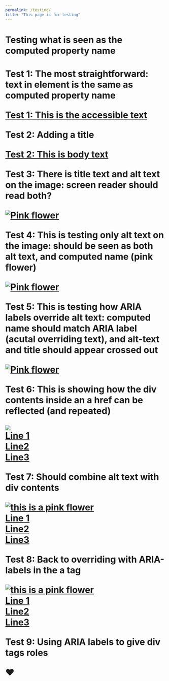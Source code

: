 ```yaml
---
permalink: /testing/
title: "This page is for testing"
---
```


<h1>Testing what is seen as the computed property name<h1>

<p>Test 1: The most straightforward: text in element is the same as computed property name</p>
<a href="foo.html">Test 1: This is the accessible text</a>


<p>Test 2: Adding a title</p>
<a href="foo.html" title="This is a title">Test 2: This is body text</a>

<p>Test 3: There is title text and alt text on the image: screen reader should read both?</p>
<a href="foo.html" title ="This is test 3 title text"><img src="{{site.baseurl | prepend: site.url}}/assets/img/flower.png" alt="Pink flower" title='image title text'></a>


<p>Test 4: This is testing only alt text on the image: should be seen as both alt text, and computed name (pink flower)</p>
<a href="foo.html" test><img src="{{site.baseurl | prepend: site.url}}/assets/img/flower.png" alt="Pink flower"></a>

<p>Test 5: This is testing how ARIA labels override alt text: computed name should match ARIA label (acutal overriding text), and alt-text and title should appear crossed out</p>
<a href="foo.html"><img src="{{site.baseurl | prepend: site.url}}/assets/img/flower.png" alt="Pink flower" title = 'title 5 text' aria-label="Actual overriding text"></a>

<p>Test 6: This is showing how the div contents inside an a href can be reflected (and  repeated)</p>
<a href="foo.html">
        <img src="{{site.baseurl | prepend: site.url}}/assets/img/flower.png">
        <div class="bt-wrapper">
            <div class="bt-wrapper-inner">
                <div class="bt-sponsored">Line 1</div>
                <div class="bt-short-text">Line2</div>
                <div class="bt-long-text">Line3</div>
            </div>
        </div>
    </a>

<p>Test 7: Should combine alt text with div contents</p>
<a href="foo.html">
        <img src="{{site.baseurl | prepend: site.url}}/assets/img/flower.png" alt='this is a pink flower'>
        <div class="bt-wrapper">
            <div class="bt-wrapper-inner">
                <div class="bt-sponsored">Line 1</div>
                <div class="bt-short-text">Line2</div>
                <div class="bt-long-text">Line3</div>
            </div>
        </div>
    </a>

<p>Test 8: Back to overriding with ARIA-labels in the a tag</p>
<a href="foo.html" aria-label = 'arialabeltext'>
        <img src="{{site.baseurl | prepend: site.url}}/assets/img/flower.png" alt='this is a pink flower'>
        <div class="bt-wrapper">
            <div class="bt-wrapper-inner">
                <div class="bt-sponsored">Line 1</div>
                <div class="bt-short-text">Line2</div>
                <div class="bt-long-text">Line3</div>
            </div>
        </div>
    </a>

<p>Test 9: Using ARIA labels to give div tags roles</p>
 <div role="img" alt="heart">
 ♥︎
 </div>